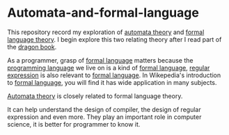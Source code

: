 # Automata-and-formal-language
This repository record my exploration of [automata theory](https://en.wikipedia.org/wiki/Automata_theory) and [formal language theory](https://en.wikipedia.org/wiki/Formal_language). I begin explore this two relating theory after I read part of the [dragon book](https://en.wikipedia.org/wiki/Compilers:_Principles,_Techniques,_and_Tools).

As a programmer, grasp of [formal language](https://en.wikipedia.org/wiki/Programming_language) matters because the [programming language](https://en.wikipedia.org/wiki/Programming_language) we live on is a kind of [formal language](https://en.wikipedia.org/wiki/Programming_language), [regular expression](https://en.wikipedia.org/wiki/Regular_expression) is also relevant to [formal language](https://en.wikipedia.org/wiki/Programming_language). In Wikepedia's introduction to [formal language](https://en.wikipedia.org/wiki/Programming_language), you will find it has wide application in many subjects.

[Automata theory](https://en.wikipedia.org/wiki/Automata_theory)  is closely related to formal language theory.


It can help understand the design of compiler, the design of regular expression and even more. They play an important role in computer science, it is better for programmer to know it.



